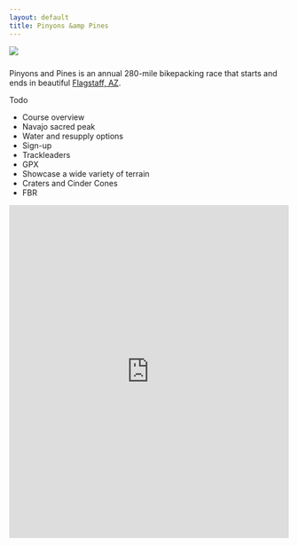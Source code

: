 ```yaml
---
layout: default
title: Pinyons &amp Pines
---
```


<!-- <img src="{{ site.baseurl }}/images/LockettMeadow.jpg" class="img-fluid img-rounded" img style="margin-bottom: 10px" /> -->

<img src="{{ site.baseurl }}/images/LockettMeadow.jpg" class="img-responsive img-rounded" img style="margin-bottom: 10px" />

Pinyons and Pines is an annual 280-mile bikepacking race that starts and ends in beautiful [Flagstaff, AZ](https://en.wikipedia.org/wiki/Flagstaff,_Arizona).

Todo
- Course overview
- Navajo sacred peak
- Water and resupply options
- Sign-up
- Trackleaders
- GPX
- Showcase a wide variety of terrain
- Craters and Cinder Cones
- FBR

<iframe src="https://ridewithgps.com/embeds?type=route&id=29105484&sampleGraph=true" style="width: 1px; min-width: 100%; height: 600px; border: none;" scrolling="no"></iframe>

<!-- This website was created using <a href="https://pages.github.com">GitHub Pages</a> and <a href="http://jekyllrb.com">Jekyll</a> together with <a href="http://getbootstrap.com">Twitter Bootstrap</a>. You can find the <a href="https://github.com/dcernst/PinyonsPines">source code</a> on GitHub. -->
